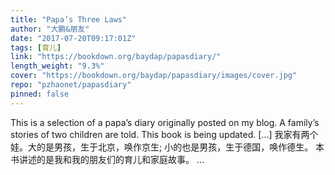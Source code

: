 ```yaml
---
title: "Papa’s Three Laws"
author: "大鹏&朋友"
date: "2017-07-20T09:17:01Z"
tags: [育儿]
link: "https://bookdown.org/baydap/papasdiary/"
length_weight: "9.3%"
cover: "https://bookdown.org/baydap/papasdiary/images/cover.jpg"
repo: "pzhaonet/papasdiary"
pinned: false
---
```


This is a selection of a papa’s diary originally posted on my blog. A family’s stories of two children are told. This book is being updated. [...] 我家有两个娃。大的是男孩，生于北京，唤作京生; 小的也是男孩，生于德国，唤作德生。 本书讲述的是我和我的朋友们的育儿和家庭故事。 ...
